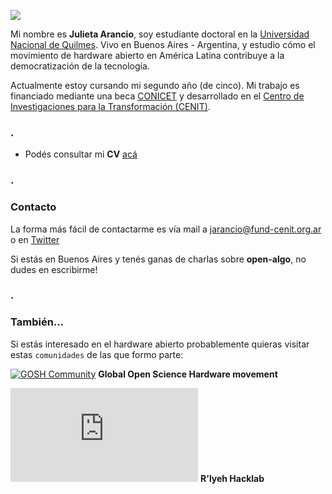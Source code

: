 ![](https://s18.postimg.org/8cbhziirt/jiji.jpg)

Mi nombre es **Julieta Arancio**, soy estudiante doctoral en la [Universidad Nacional de Quilmes](https://unq.edu.ar). Vivo en Buenos Aires - Argentina, y estudio cómo el movimiento de hardware abierto en América Latina contribuye a la democratización de la tecnología.

Actualmente estoy cursando mi segundo año (de cinco). Mi trabajo es financiado mediante una beca [CONICET](http://www.conicet.gov.ar) y desarrollado en el [Centro de Investigaciones para la Transformación (CENIT)](http://www.fund-cenit.org.ar). 

### .
- Podés consultar mi **CV** [acá](cv.md)

### .

### Contacto

La forma más fácil de contactarme es vía mail a [jarancio@fund-cenit.org.ar](mailto:jarancio@fund-cenit.org.ar) o en [Twitter](https://www.twitter.com/cassandreces)

Si estás en Buenos Aires y tenés ganas de charlas sobre **open-algo**, no dudes en escribirme! 

### .

### También...

Si estás interesado en el hardware abierto probablemente quieras visitar estas `comunidades` de las que formo parte: 

[![GOSH Community](https://s18.postimg.org/tlz4ae1nd/gosh.jpg)](https://openhardware.science)   **Global Open Science Hardware movement**

[![R'lyeh HackLab](https://wiki.rlab.be/lib/exe/fetch.php?media=logo.png)](https://rlab.be)   **R'lyeh Hacklab**

